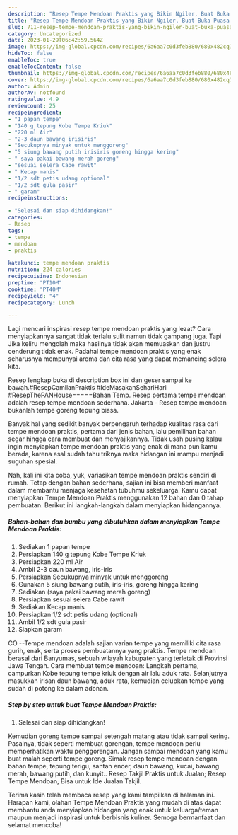 ```yaml
---
description: "Resep Tempe Mendoan Praktis yang Bikin Ngiler, Buat Buka Puasa Lezat"
title: "Resep Tempe Mendoan Praktis yang Bikin Ngiler, Buat Buka Puasa Lezat"
slug: 711-resep-tempe-mendoan-praktis-yang-bikin-ngiler-buat-buka-puasa-lezat
category: Uncategorized
date: 2023-01-29T06:42:59.564Z
image: https://img-global.cpcdn.com/recipes/6a6aa7c0d3feb880/680x482cq70/tempe-mendoan-praktis-foto-resep-utama.jpg
hideToc: false
enableToc: true
enableTocContent: false
thumbnail: https://img-global.cpcdn.com/recipes/6a6aa7c0d3feb880/680x482cq70/tempe-mendoan-praktis-foto-resep-utama.jpg
cover: https://img-global.cpcdn.com/recipes/6a6aa7c0d3feb880/680x482cq70/tempe-mendoan-praktis-foto-resep-utama.jpg
author: Admin
authorAv: notfound
ratingvalue: 4.9
reviewcount: 25
recipeingredient:
- "1 papan tempe"
- "140 g tepung Kobe Tempe Kriuk"
- "220 ml Air"
- "2-3 daun bawang irisiris"
- "Secukupnya minyak untuk menggoreng"
- "5 siung bawang putih irisiris goreng hingga kering"
- " saya pakai bawang merah goreng"
- "sesuai selera Cabe rawit"
- " Kecap manis"
- "1/2 sdt petis udang optional"
- "1/2 sdt gula pasir"
- " garam"
recipeinstructions:

- "Selesai dan siap dihidangkan!"
categories:
- Resep
tags:
- tempe
- mendoan
- praktis

katakunci: tempe mendoan praktis 
nutrition: 224 calories
recipecuisine: Indonesian
preptime: "PT10M"
cooktime: "PT40M"
recipeyield: "4"
recipecategory: Lunch

---
```



Lagi mencari inspirasi resep tempe mendoan praktis yang lezat? Cara menyiapkannya sangat tidak terlalu sulit namun tidak gampang juga. Tapi Jika keliru mengolah maka hasilnya tidak akan memuaskan dan justru cenderung tidak enak. Padahal tempe mendoan praktis yang enak seharusnya mempunyai aroma dan cita rasa yang dapat memancing selera kita.


Resep lengkap buka di description box ini dan geser sampai ke bawah.#ResepCamilanPraktis #IdeMasakanSehariHari #ResepThePANHouse=====Bahan Temp. Resep pertama tempe mendoan adalah resep tempe mendoan sederhana. Jakarta - Resep tempe mendoan bukanlah tempe goreng tepung biasa.

Banyak hal yang sedikit banyak berpengaruh terhadap kualitas rasa dari tempe mendoan praktis, pertama dari jenis bahan, lalu pemilihan bahan segar hingga cara membuat dan menyajikannya. Tidak usah pusing kalau ingin menyiapkan tempe mendoan praktis yang enak di mana pun kamu berada, karena asal sudah tahu triknya maka hidangan ini mampu menjadi suguhan spesial.


Nah, kali ini kita coba, yuk, variasikan tempe mendoan praktis sendiri di rumah. Tetap dengan bahan sederhana, sajian ini bisa memberi manfaat dalam membantu menjaga kesehatan tubuhmu sekeluarga. Kamu dapat menyiapkan Tempe Mendoan Praktis menggunakan 12 bahan dan 0 tahap pembuatan. Berikut ini langkah-langkah dalam menyiapkan hidangannya.

<!--inarticleads1-->

##### Bahan-bahan dan bumbu yang dibutuhkan dalam menyiapkan Tempe Mendoan Praktis:

1. Sediakan 1 papan tempe
1. Persiapkan 140 g tepung Kobe Tempe Kriuk
1. Persiapkan 220 ml Air
1. Ambil 2-3 daun bawang, iris-iris
1. Persiapkan Secukupnya minyak untuk menggoreng
1. Gunakan 5 siung bawang putih, iris-iris, goreng hingga kering
1. Sediakan  (saya pakai bawang merah goreng)
1. Persiapkan sesuai selera Cabe rawit
1. Sediakan  Kecap manis
1. Persiapkan 1/2 sdt petis udang (optional)
1. Ambil 1/2 sdt gula pasir
1. Siapkan  garam


CO --Tempe mendoan adalah sajian varian tempe yang memiliki cita rasa gurih, enak, serta proses pembuatannya yang praktis. Tempe mendoan berasal dari Banyumas, sebuah wilayah kabupaten yang terletak di Provinsi Jawa Tengah. Cara membuat tempe mendoan: Langkah pertama, campurkan Kobe tepung tempe kriuk dengan air lalu aduk rata. Selanjutnya masukkan irisan daun bawang, aduk rata, kemudian celupkan tempe yang sudah di potong ke dalam adonan. 

<!--inarticleads2-->

##### Step by step untuk buat Tempe Mendoan Praktis:


1. Selesai dan siap dihidangkan!

Kemudian goreng tempe sampai setengah matang atau tidak sampai kering. Pasalnya, tidak seperti membuat gorengan, tempe mendoan perlu memperhatikan waktu penggorengan. Jangan sampai mendoan yang kamu buat malah seperti tempe goreng. Simak resep tempe mendoan dengan bahan tempe, tepung terigu, santan encer, daun bawang, kucai, bawang merah, bawang putih, dan kunyit.. Resep Takjil Praktis untuk Jualan; Resep Tempe Mendoan, Bisa untuk Ide Jualan Takjil. 

Terima kasih telah membaca resep yang kami tampilkan di halaman ini. Harapan kami, olahan Tempe Mendoan Praktis yang mudah di atas dapat membantu anda menyiapkan hidangan yang enak untuk keluarga/teman maupun menjadi inspirasi untuk berbisnis kuliner. Semoga bermanfaat dan selamat mencoba!
